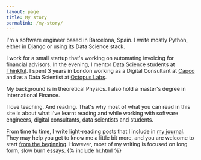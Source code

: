 ```yaml
---
layout: page
title: My story
permalink: /my-story/
---
```

I'm a software engineer based in Barcelona, Spain. I write mostly Python, either in Django or using its Data Science stack.

I work for a small startup that's working on automating invoicing for financial advisors. In the evening, I mentor Data Science students at [Thinkful](https://www.thinkful.com/). I spent 3 years in London working as a Digital Consultant at [Capco](https://capco.com/) and as a Data Scientist at [Octopus Labs](https://octopuslabs.com/).

My background is in theoretical Physics. I also hold a master's degree in International Finance.

I love teaching. And reading. That's why most of what you can read in this site is about what I've learnt reading and while working with software engineers, digital consultants, data scientists and students.

From time to time, I write light-reading posts that I include in [my journal](/index-journal.html). They may help you get to know me a little bit more, and you are welcome to start [from the beginning](/2017/05/pilot). However, most of my writing is focused on long form, slow burn [essays](/essays).
{% include hr.html %}
